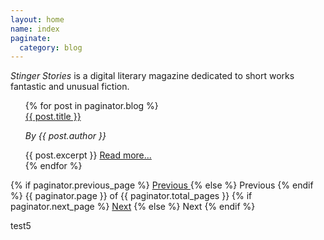 ```yaml
---
layout: home
name: index
paginate:
  category: blog
---
```


<i>Stinger Stories</i> is a digital literary magazine dedicated to short works fantastic and unusual fiction.

<ul>
    {% for post in paginator.blog %}
      <div class="story-summary">
        <a class = "post-title" href="{{ post.url }}">{{ post.title }}</a>
        <p><i>By {{ post.author }}</i></p>
        {{ post.excerpt }}
        <a class = "post-link" href="{{ post.url }}">Read more...</a>
        <br>
      </div>
    {% endfor %}
</ul>

<!-- Pagination links -->
<div class="pagination">
  {% if paginator.previous_page %}
    <a href="{{ paginator.previous_page_path }}" class="previous">
      Previous
    </a>
  {% else %}
    <span class="previous">Previous</span>
  {% endif %}
  <span class="page_number ">
    {{ paginator.page }} of {{ paginator.total_pages }}
  </span>
  {% if paginator.next_page %}
    <a href="{{ paginator.next_page_path }}" class="next">Next</a>
  {% else %}
    <span class="next ">Next</span>
  {% endif %}
</div>

<p>test5</p>